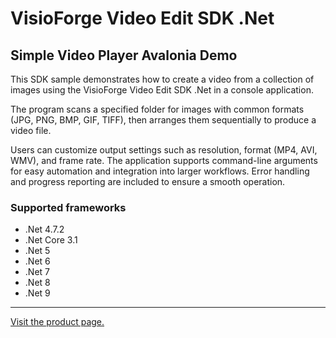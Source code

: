 ﻿# VisioForge Video Edit SDK .Net

## Simple Video Player Avalonia Demo

This SDK sample demonstrates how to create a video from a collection of images using the VisioForge Video Edit SDK .Net in a console application.

The program scans a specified folder for images with common formats (JPG, PNG, BMP, GIF, TIFF), then arranges them sequentially to produce a video file.

Users can customize output settings such as resolution, format (MP4, AVI, WMV), and frame rate. The application supports command-line arguments for easy automation and integration into larger workflows. Error handling and progress reporting are included to ensure a smooth operation.

### Supported frameworks

* .Net 4.7.2
* .Net Core 3.1
* .Net 5
* .Net 6
* .Net 7
* .Net 8
* .Net 9

---

[Visit the product page.](https://www.visioforge.com/video-edit-sdk-net)

